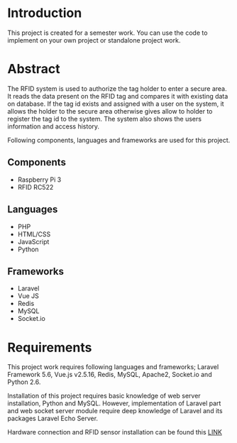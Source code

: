 # Introduction

This project is created for a semester work. You can use the code to implement on your own project or standalone project work.

# Abstract

The RFID system is used to authorize the tag holder to enter a secure area. It reads the data present on the RFID tag and compares it with existing data on database. If the tag id exists and assigned with a user on the system, it allows the holder to the secure area otherwise gives allow to holder to register the tag id to the system. The system also shows the users information and access history.

Following components, languages and frameworks are used for this project.

## Components

- Raspberry Pi 3
- RFID RC522

## Languages

- PHP
- HTML/CSS
- JavaScript
- Python

## Frameworks

- Laravel
- Vue JS
- Redis
- MySQL
- Socket.io

# Requirements

This project work requires following languages and frameworks; Laravel Framework 5.6, Vue.js v2.5.16, Redis, MySQL, Apache2, Socket.io and Python 2.6.

Installation of this project requires basic knowledge of web server installation, Python and MySQL. However, implementation of Laravel part and web socket server module require deep knowledge of Laravel and its packages Laravel Echo Server.

Hardware connection and RFID sensor installation can be found this [LINK](https://pimylifeup.com/raspberry-pi-rfid-rc522/)
